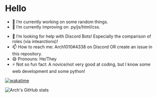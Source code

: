 # Hello

- 🔭 I’m currently working on some random things.
- 🌱 I’m currently improving on .py/js/html/css.
<!--- 👯 I’m looking to collaborate on Nothing! Check back later! --->
- 🤔 I’m looking for help with Discord Bots!
Especially the comparison of roles (via intearctions)!
- 📫 How to reach me: Arch1010#4338 on Discord OR create an issue in this repository.
- 😄 Pronouns: He/They
- ⚡ Not so fun fact: A novice/not very good at coding, but I know some web development and some python!

[![wakatime](https://wakatime.com/badge/user/5f146e18-0653-42a5-a1aa-6fba1a876d4c.svg)](https://wakatime.com/@5f146e18-0653-42a5-a1aa-6fba1a876d4c)

![Arch's GitHub stats](https://github-readme-stats.vercel.app/api?username=Arch881010&count_private=true&show_icons=true&theme=dark#gh-dark-mode-only)
